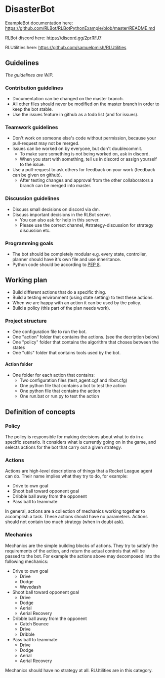 # DisasterBot

ExampleBot documentation here: https://github.com/RLBot/RLBotPythonExample/blob/master/README.md

RLBot discord here: https://discord.gg/2prRFJ7

RLUtilities here: https://github.com/samuelpmish/RLUtilities

## Guidelines
_The guidelines are WIP._

### Contribution guidelines

* Documentation can be changed on the master branch.
* All other files should never be modified on the master branch in order to keep the bot stable.
* Use the issues feature in github as a todo list (and for issues).


### Teamwork guidelines

* Don't work on someone else's code without permission, because your pull-request may not be merged.
* Issues can be worked on by everyone, but don't doublecommit.
  * To make sure something is not being worked on, ask in discord.
  * When you start with something, tell us in discord or assign yourself to the issue.
* Use a pull-request to ask others for feedback on your work (feedback can be given on github).
  * After testing changes and approval from the other collaborators a branch can be merged into master.


### Discussion guidelines

* Discuss small decisions on discord via dm.
* Discuss important decisions in the RLBot server.
  * You can also ask for help in this server.
  * Please use the correct channel, #strategy-discussion for strategy discussion etc.


### Programming goals

* The bot should be completely modular e.g. every state, controller, planner should have it's own file and use inheritance.
* Python code should be according to [PEP 8](https://www.python.org/dev/peps/pep-0008/).


## Working plan

* Build different actions that do a specific thing.
* Build a testing environment (using state setting) to test these actions.
* When we are happy with an action it can be used by the policy.
* Build a policy (this part of the plan needs work).


### Project structure

* One configuration file to run the bot.
* One "action" folder that contains the actions. (see the decription below)
* One "policy" folder that contains the algorithm that choses between the states
* One "utils" folder that contains tools used by the bot.

#### Action folder
* One folder for each action that contains:
  * Two configuration files (test_agent.cgf and rlbot.cfg)
  * One python file that contains a bot to test the action
  * One python file that contains the action
  * One run.bat or run.py to test the action



## Definition of concepts

### Policy
The policy is responsible for making decisions about what
to do in a specific scenario. It considers what is currently
going on in the game, and selects actions for the bot that
carry out a given strategy.

### Actions
Actions are high-level descriptions of things that a Rocket League
agent can do. Their name implies what they try to do, for example:
* Drive to own goal
* Shoot ball toward opponent goal
* Dribble ball away from the opponent
* Pass ball to teammate

In general, actions are a collection of mechanics working together to accomplish a task.
These actions should have no parameters.
Actions should not contain too much strategy (when in doubt ask).

### Mechanics
Mechanics are the simple building blocks of actions. They try to satisfy
the requirements of the action, and return the actual controls that will be
passed to the bot. For example the actions above may decomposed into the following mechanics:
* Drive to own goal
  * Drive
  * Dodge
  * Wavedash
* Shoot ball toward opponent goal
  * Drive
  * Dodge
  * Aerial
  * Aerial Recovery
* Dribble ball away from the opponent
  * Catch Bounce
  * Drive
  * Dribble
* Pass ball to teammate
  * Drive
  * Dodge
  * Aerial
  * Aerial Recovery
  
Mechanics should have no strategy at all.
RLUtilities are in this category.

